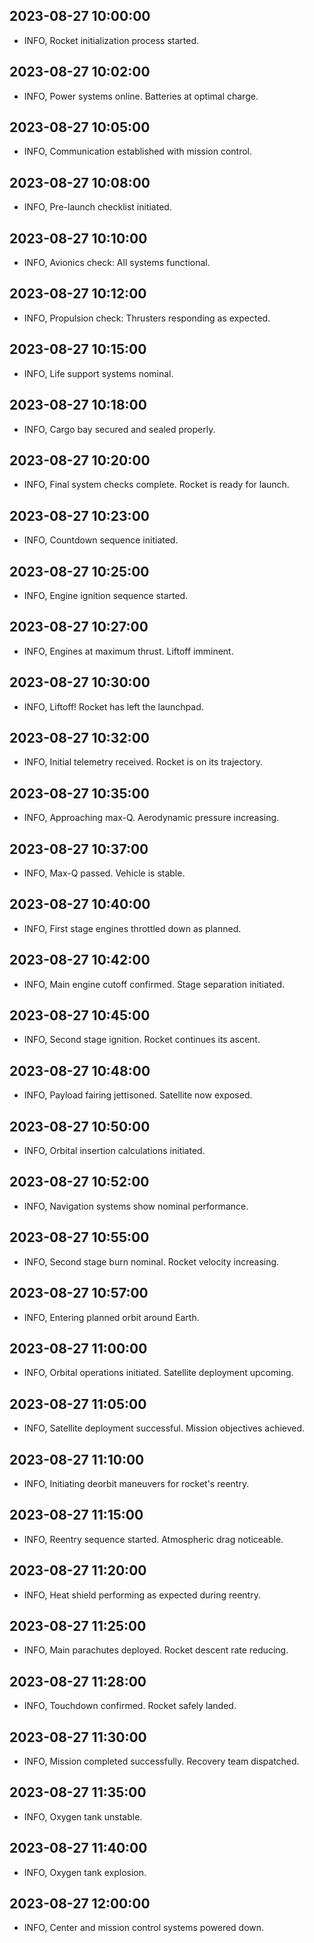 ## 2023-08-27 10:00:00
- INFO, Rocket initialization process started.

## 2023-08-27 10:02:00
- INFO, Power systems online. Batteries at optimal charge.

## 2023-08-27 10:05:00
- INFO, Communication established with mission control.

## 2023-08-27 10:08:00
- INFO, Pre-launch checklist initiated.

## 2023-08-27 10:10:00
- INFO, Avionics check: All systems functional.

## 2023-08-27 10:12:00
- INFO, Propulsion check: Thrusters responding as expected.

## 2023-08-27 10:15:00
- INFO, Life support systems nominal.

## 2023-08-27 10:18:00
- INFO, Cargo bay secured and sealed properly.

## 2023-08-27 10:20:00
- INFO, Final system checks complete. Rocket is ready for launch.

## 2023-08-27 10:23:00
- INFO, Countdown sequence initiated.

## 2023-08-27 10:25:00
- INFO, Engine ignition sequence started.

## 2023-08-27 10:27:00
- INFO, Engines at maximum thrust. Liftoff imminent.

## 2023-08-27 10:30:00
- INFO, Liftoff! Rocket has left the launchpad.

## 2023-08-27 10:32:00
- INFO, Initial telemetry received. Rocket is on its trajectory.

## 2023-08-27 10:35:00
- INFO, Approaching max-Q. Aerodynamic pressure increasing.

## 2023-08-27 10:37:00
- INFO, Max-Q passed. Vehicle is stable.

## 2023-08-27 10:40:00
- INFO, First stage engines throttled down as planned.

## 2023-08-27 10:42:00
- INFO, Main engine cutoff confirmed. Stage separation initiated.

## 2023-08-27 10:45:00
- INFO, Second stage ignition. Rocket continues its ascent.

## 2023-08-27 10:48:00
- INFO, Payload fairing jettisoned. Satellite now exposed.

## 2023-08-27 10:50:00
- INFO, Orbital insertion calculations initiated.

## 2023-08-27 10:52:00
- INFO, Navigation systems show nominal performance.

## 2023-08-27 10:55:00
- INFO, Second stage burn nominal. Rocket velocity increasing.

## 2023-08-27 10:57:00
- INFO, Entering planned orbit around Earth.

## 2023-08-27 11:00:00
- INFO, Orbital operations initiated. Satellite deployment upcoming.

## 2023-08-27 11:05:00
- INFO, Satellite deployment successful. Mission objectives achieved.

## 2023-08-27 11:10:00
- INFO, Initiating deorbit maneuvers for rocket's reentry.

## 2023-08-27 11:15:00
- INFO, Reentry sequence started. Atmospheric drag noticeable.

## 2023-08-27 11:20:00
- INFO, Heat shield performing as expected during reentry.

## 2023-08-27 11:25:00
- INFO, Main parachutes deployed. Rocket descent rate reducing.

## 2023-08-27 11:28:00
- INFO, Touchdown confirmed. Rocket safely landed.

## 2023-08-27 11:30:00
- INFO, Mission completed successfully. Recovery team dispatched.

## 2023-08-27 11:35:00
- INFO, Oxygen tank unstable.

## 2023-08-27 11:40:00
- INFO, Oxygen tank explosion.

## 2023-08-27 12:00:00
- INFO, Center and mission control systems powered down.

